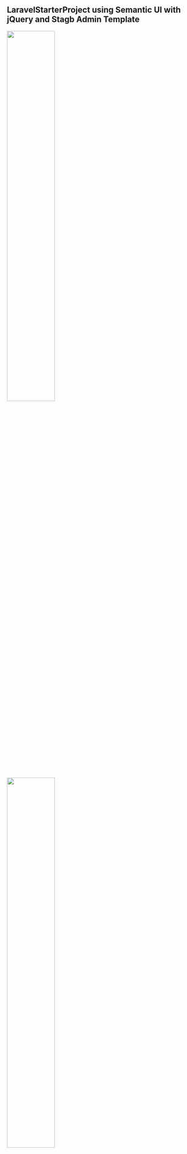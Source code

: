## LaravelStarterProject using Semantic UI with jQuery and Stagb Admin Template

<img src="https://github.com/OpenThinkLabs/LaravelStarterApplication/blob/master/public/img/screenshot/login.png" width="50%"/>
<br/><br/>
<img src="https://github.com/OpenThinkLabs/LaravelStarterApplication/blob/master/public/img/screenshot/dashboard.png" style="width:50%"/>
